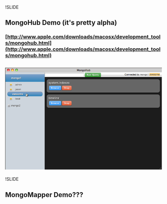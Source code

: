 !SLIDE
## MongoHub Demo (it's pretty alpha)
### [http://www.apple.com/downloads/macosx/development_tools/mongohub.html](http://www.apple.com/downloads/macosx/development_tools/mongohub.html)
## ![MongoHub](MongoHubScreenSnapz001.png)

!SLIDE
## MongoMapper Demo???